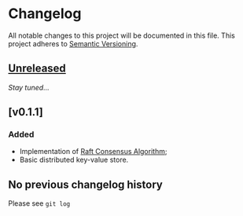 # Changelog

All notable changes to this project will be documented in this file.
This project adheres to [Semantic Versioning](https://semver.org/).

## [Unreleased]

*Stay tuned...*

## [v0.1.1]

### Added

- Implementation of [Raft Consensus Algorithm](https://raft.github.io/raft.pdf);
- Basic distributed key-value store.

## No previous changelog history

Please see `git log`

[Unreleased]: https://github.com/radish-bdd/radish/compare/v0.1.0...HEAD
[v0.1.0]: https://github.com/maxbarsukov/radish-db/compare/03a4050964fad94937f3a4160995a037f82e1d39...v0.1.0
